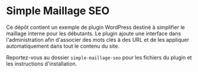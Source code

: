 # Simple Maillage SEO

Ce dépôt contient un exemple de plugin WordPress destiné à simplifier le maillage interne pour les débutants. Le plugin ajoute une interface dans l'administration afin d'associer des mots clés à des URL et de les appliquer automatiquement dans tout le contenu du site.

Reportez-vous au dossier `simple-maillage-seo` pour les fichiers du plugin et les instructions d'installation.

